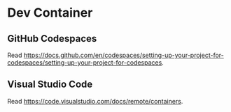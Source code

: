 # Dev Container

## GitHub Codespaces

Read https://docs.github.com/en/codespaces/setting-up-your-project-for-codespaces/setting-up-your-project-for-codespaces.

## Visual Studio Code

Read https://code.visualstudio.com/docs/remote/containers.